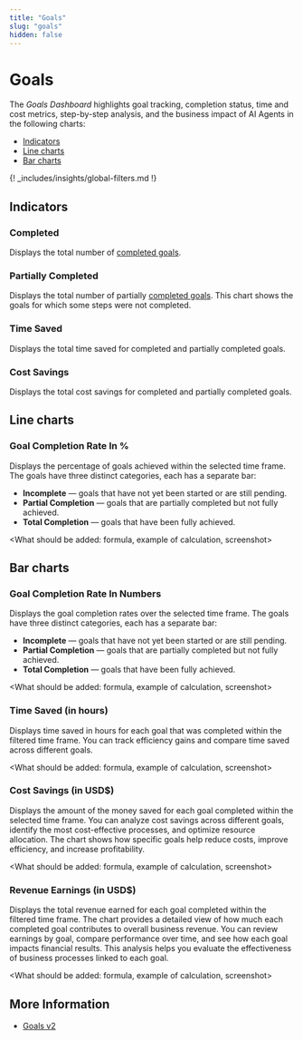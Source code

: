 ```yaml
---
title: "Goals"
slug: "goals"
hidden: false
---
```


# Goals

The _Goals Dashboard_ highlights goal tracking, completion status, time and cost metrics, step-by-step analysis, and the business impact of AI Agents in the following charts:

- [Indicators](#indicators)
- [Line charts](#line-charts)
- [Bar charts](#bar-charts)

{! _includes/insights/global-filters.md !}

## Indicators

### Completed

Displays the total number of [completed goals](../../ai/build/node-reference/analytics/track-goal-process.md).

### Partially Completed

Displays the total number of partially [completed goals](../../ai/build/node-reference/analytics/track-goal-process.md).
This chart shows the goals for which some steps were not completed.

### Time Saved

Displays the total time saved for completed and partially completed goals.

### Cost Savings

Displays the total cost savings for completed and partially completed goals.

## Line charts

### Goal Completion Rate In %

Displays the percentage of goals achieved within the selected time frame.
The goals have three distinct categories, each has a separate bar:

- **Incomplete** — goals that have not yet been started or are still pending.
- **Partial Completion** — goals that are partially completed but not fully achieved.
- **Total Completion** — goals that have been fully achieved.

<What should be added: formula, example of calculation, screenshot>

## Bar charts

### Goal Completion Rate In Numbers

Displays the goal completion rates over the selected time frame.
The goals have three distinct categories, each has a separate bar:

- **Incomplete** — goals that have not yet been started or are still pending.
- **Partial Completion** — goals that are partially completed but not fully achieved.
- **Total Completion** — goals that have been fully achieved.

<What should be added: formula, example of calculation, screenshot>

### Time Saved (in hours)

Displays time saved in hours for each goal that was completed within the filtered time frame.
You can track efficiency gains and compare time saved across different goals.

<What should be added: formula, example of calculation, screenshot>

### Cost Savings (in USD$)

Displays the amount of the money saved for each goal completed within the selected time frame.
You can analyze cost savings across different goals, identify the most cost-effective processes, and optimize resource allocation.
The chart shows how specific goals help reduce costs, improve efficiency, and increase profitability.

<What should be added: formula, example of calculation, screenshot>

### Revenue Earnings (in USD$)

Displays the total revenue earned for each goal completed within the filtered time frame.
The chart provides a detailed view of how much each completed goal contributes to overall business revenue.
You can review earnings by goal, compare performance over time, and see how each goal impacts financial results.
This analysis helps you evaluate the effectiveness of business processes linked to each goal.

<What should be added: formula, example of calculation, screenshot>

## More Information

- [Goals v2](../../ai/analyze/goals/v2.md)
